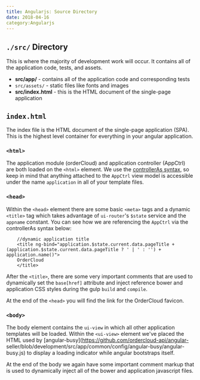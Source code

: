 ```yaml
---
title: Angularjs: Source Directory
date: 2018-04-16
category:Angularjs
---
```



## `./src/` Directory

This is where the majority of development work will occur. It contains all of
the application code, tests, and assets.

* **src/app/** \- contains all of the application code and corresponding tests
* `src/assets/` - static files like fonts and images
* **src/index.html** \- this is the HTML document of the single-page application

## `index.html`

The index file is the HTML document of the single-page application (SPA). This
is the highest level container for everything in your angular application.

### `<html>`

The application module (orderCloud) and application controller (AppCtrl) are
both loaded on the `<html>` element. We use the [controllerAs
syntax](https://toddmotto.com/digging-into-angulars-controller-as-syntax/), so
keep in mind that anything attached to the `AppCtrl` view model is accessible
under the name `application` in all of your template files.

### `<head>`

Within the `<head>` element there are some basic `<meta>` tags and a dynamic
`<title>` tag which takes advantage of `ui-router`'s `$state` service and the
`appname` constant. You can see how we are referencing the `AppCtrl` via the
controllerAs syntax below:



```
    //dynamic application title
    <title ng-bind="application.$state.current.data.pageTitle + (application.$state.current.data.pageTitle ? ' | ' : '') + application.name()">
    OrderCloud
    </title>
```

After the `<title>`, there are some very important comments that are used to
dynamically set the `base[href]` attribute and inject reference bower and
application CSS styles during the gulp `build` and `compile`.

At the end of the `<head>` you will find the link for the OrderCloud favicon.

### `<body>`

The body element contains the `ui-view` in which all other application
templates will be loaded. Within the `<ui-view>` element we've placed the HTML
used by [angular-busy](https://github.com/ordercloud-api/angular-
seller/blob/development/src/app/common/config/angular-busy/angular-busy.js) to
display a loading indicator while angular bootstraps itself.

At the end of the body we again have some important comment markup that is
used to dynamically inject all of the bower and application javascript files.


